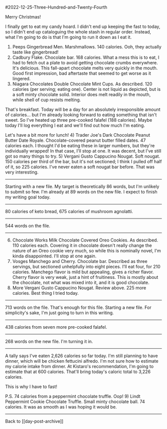 #2022-12-25-Three-Hundred-and-Twenty-Fourth

Merry Christmas!

I finally get to eat my candy hoard.  I didn't end up keeping the fast to today, so I didn't end up cataloguing the whole stash in regular order.  Instead, what I'm going to do is that I'm going to run it down as I eat it.
1) Peeps Gingerbread Men.  Marshmallows.  140 calories.  Ooh, they actually taste like gingerbread!
2) Cadbury Flake.  Chocolate bar.  168 calories.  What a mess this is to eat, I had to fetch out a plate to avoid getting chocolate crumbs everywhere.  It's delicious.  This fall-apart chocolate melts very quickly in the mouth.  Good first impression, bad aftertaste that seemed to get worse as it lingered.
3) Niagara Chocolates Double Chocolate Mint Cups.  As described.  120 calories (per serving; eating one).  Center is not liquid as depicted, but is a soft minty chocolate solid.  Interior does melt readily in the mouth, while shell of cup resists melting.

That's breakfast.  Today will be a day for an absolutely irresponsible amount of calories... but I'm already looking forward to eating something that isn't sweet.  So I've heated up three pre-cooked falafel (188 calories).  Maybe today I'll log everything I eat and we'll find out how much I'm eating.

Let's have a bit more for lunch!
4)  Trader Joe's Dark Chocolate Peanut Butter Date Royale.  Chocolate-covered peanut butter filled dates.  47 calories each.  I thought I'd be eating these in larger numbers, but they're individually wrapped!  In that case, I'll stop at one.  It was decent, but I've still got so many things to try.
5) Vergani Gusto Cappucino Nougat.  Soft nougat.  150 calories per third of the bar, but it's not sectioned; I think I pulled off half of it, so 225 calories.  I've never eaten a soft nougat bar before.  That was very interesting.

---
Starting with a new file.  My target is theoretically 86 words, but I'm unlikely to submit so few.  I'm already at 89 words on the new file.  I expect to finish my writing goal today.

---
80 calories of keto bread, 675 calories of mushroom agnolatti.

---
544 words on the file.

---
6)  Chocolate Works Milk Chocolate Covered Oreo Cookies.  As described.  110 calories each.  Covering it in chocolate doesn't really change the nature of an Oreo cookie very much, so while this is nominally novel, I'm kinda disappointed.  I'll stop at one again.
7) Vosges Manchego and Cherry.  Chocolate bar.  Described as three servings, but sectioned unhelpfully into eight pieces.  I'll eat four, for 210 calories.  Manchego flavor is mild but appealing, gives a richer flavor.  Cherry flavor is very weak, just a hint of fruitiness.  This is mostly about the chocolate, not what was mixed into it, and it is good chocolate.
8) More Vergani Gusto Cappucino Nougat.  Review above.  225 more calories.  Best thing I tried today.

---
713 words on the file.  That's enough for this file.  Starting a new file.  For simplicity's sake, I'm just going to turn in this writing.

---
438 calories from seven more pre-cooked falafel.

---
268 words on the new file.  I'm turning it in.

----
A tally says I've eaten 2,626 calories so far today.  I'm still planning to have dinner, which will be chicken fettucini alfredo.  I'm not sure how to estimate my calorie intake from dinner.  At Kistaro's recommendation, I'm going to estimate that at 600 calories.  That'll bring today's caloric total to 3,226 calories.

This is why I have to fast!

P.S. 74 calories from a peppermint chocolate truffle.  Oop!
9)  Lindt Peppermint Cookie Chocolate Truffle.  Small minty chocolate ball.  74 calories.  It was as smooth as I was hoping it would be.

---
Back to [[day-post-archive]]